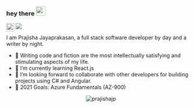 ### hey there <img src="https://media.giphy.com/media/hvRJCLFzcasrR4ia7z/giphy.gif" width="25px">
<a href="https://www.linkedin.com/in/prajishajayaprakasan/">
  <img align="left" alt="Prajisha's LinkedIN" width="22px" src="https://raw.githubusercontent.com/peterthehan/peterthehan/master/assets/linkedin.svg" />
</a>

![](https://visitor-badge.glitch.me/badge?page_id=prajishajp)

I am Prajisha Jayaprakasan, a full stack software developer by day and a writer by night.

- 👀 Writing code and fiction are the most intellectually satisfying and stimulating aspects of my life.
- 🌱 I’m currently learning React.js
- 👯 I’m looking forward to collaborate with other developers for building projects using C# and Angular.
- 🥅 2021 Goals: Azure Fundamentals (AZ-900)

<p align="center"> <img src="https://github-readme-stats.vercel.app/api?username=prajishajp&show_icons=true&theme=gotham" alt="prajishajp" />
